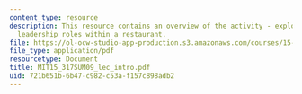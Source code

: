 ```yaml
---
content_type: resource
description: This resource contains an overview of the activity - exploring the various
  leadership roles within a restaurant.
file: https://ol-ocw-studio-app-production.s3.amazonaws.com/courses/15-317-organizational-leadership-and-change-summer-2009/721b651b6b47c982c53af157c898adb2_MIT15_317SUM09_lec_intro.pdf
file_type: application/pdf
resourcetype: Document
title: MIT15_317SUM09_lec_intro.pdf
uid: 721b651b-6b47-c982-c53a-f157c898adb2
---
```

